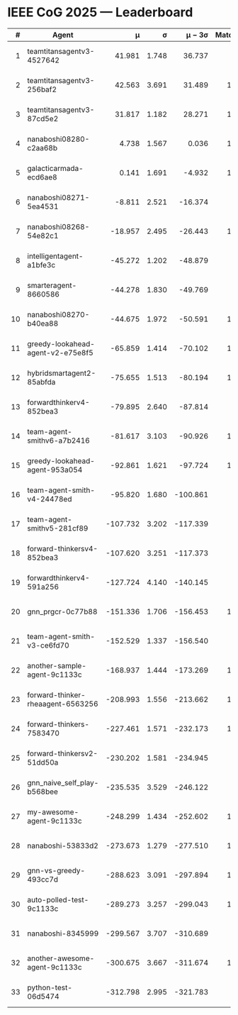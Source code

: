 # IEEE CoG 2025 — Leaderboard

| # | Agent | μ | σ | μ − 3σ | Matches | Updated |
|---:|---|---:|---:|---:|---:|---|
| 1 | teamtitansagentv3-4527642 | 41.981 | 1.748 | 36.737 | 980 | 2025-09-01 04:37 |
| 2 | teamtitansagentv3-256baf2 | 42.563 | 3.691 | 31.489 | 1260 | 2025-09-01 04:37 |
| 3 | teamtitansagentv3-87cd5e2 | 31.817 | 1.182 | 28.271 | 1100 | 2025-09-01 04:37 |
| 4 | nanaboshi08280-c2aa68b | 4.738 | 1.567 | 0.036 | 1060 | 2025-09-01 04:37 |
| 5 | galacticarmada-ecd6ae8 | 0.141 | 1.691 | -4.932 | 1100 | 2025-09-01 04:37 |
| 6 | nanaboshi08271-5ea4531 | -8.811 | 2.521 | -16.374 | 980 | 2025-09-01 04:37 |
| 7 | nanaboshi08268-54e82c1 | -18.957 | 2.495 | -26.443 | 1240 | 2025-09-01 04:37 |
| 8 | intelligentagent-a1bfe3c | -45.272 | 1.202 | -48.879 | 875 | 2025-09-01 04:37 |
| 9 | smarteragent-8660586 | -44.278 | 1.830 | -49.769 | 811 | 2025-09-01 04:37 |
| 10 | nanaboshi08270-b40ea88 | -44.675 | 1.972 | -50.591 | 1280 | 2025-09-01 04:37 |
| 11 | greedy-lookahead-agent-v2-e75e8f5 | -65.859 | 1.414 | -70.102 | 1462 | 2025-09-01 04:37 |
| 12 | hybridsmartagent2-85abfda | -75.655 | 1.513 | -80.194 | 1048 | 2025-09-01 04:37 |
| 13 | forwardthinkerv4-852bea3 | -79.895 | 2.640 | -87.814 | 991 | 2025-09-01 04:37 |
| 14 | team-agent-smithv6-a7b2416 | -81.617 | 3.103 | -90.926 | 1280 | 2025-09-01 04:37 |
| 15 | greedy-lookahead-agent-953a054 | -92.861 | 1.621 | -97.724 | 1182 | 2025-09-01 04:37 |
| 16 | team-agent-smith-v4-24478ed | -95.820 | 1.680 | -100.861 | 980 | 2025-09-01 04:37 |
| 17 | team-agent-smithv5-281cf89 | -107.732 | 3.202 | -117.339 | 980 | 2025-09-01 04:37 |
| 18 | forward-thinkersv4-852bea3 | -107.620 | 3.251 | -117.373 | 717 | 2025-09-01 04:37 |
| 19 | forwardthinkerv4-591a256 | -127.724 | 4.140 | -140.145 | 886 | 2025-09-01 04:37 |
| 20 | gnn_prgcr-0c77b88 | -151.336 | 1.706 | -156.453 | 1080 | 2025-09-01 04:37 |
| 21 | team-agent-smith-v3-ce6fd70 | -152.529 | 1.337 | -156.540 | 940 | 2025-09-01 04:37 |
| 22 | another-sample-agent-9c1133c | -168.937 | 1.444 | -173.269 | 1300 | 2025-09-01 04:37 |
| 23 | forward-thinker-rheaagent-6563256 | -208.993 | 1.556 | -213.662 | 1160 | 2025-09-01 04:37 |
| 24 | forward-thinkers-7583470 | -227.461 | 1.571 | -232.173 | 1120 | 2025-09-01 04:37 |
| 25 | forward-thinkersv2-51dd50a | -230.202 | 1.581 | -234.945 | 940 | 2025-09-01 04:37 |
| 26 | gnn_naive_self_play-b568bee | -235.535 | 3.529 | -246.122 | 540 | 2025-09-01 04:37 |
| 27 | my-awesome-agent-9c1133c | -248.299 | 1.434 | -252.602 | 1040 | 2025-09-01 04:37 |
| 28 | nanaboshi-53833d2 | -273.673 | 1.279 | -277.510 | 1060 | 2025-09-01 04:37 |
| 29 | gnn-vs-greedy-493cc7d | -288.623 | 3.091 | -297.894 | 1180 | 2025-09-01 04:37 |
| 30 | auto-polled-test-9c1133c | -289.273 | 3.257 | -299.043 | 1400 | 2025-09-01 04:37 |
| 31 | nanaboshi-8345999 | -299.567 | 3.707 | -310.689 | 980 | 2025-09-01 04:37 |
| 32 | another-awesome-agent-9c1133c | -300.675 | 3.667 | -311.674 | 1360 | 2025-09-01 04:37 |
| 33 | python-test-06d5474 | -312.798 | 2.995 | -321.783 | 980 | 2025-09-01 04:37 |
